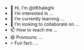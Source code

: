 - 👋 Hi, I’m @itKhaleghi
- 👀 I’m interested in ...
- 🌱 I’m currently learning ...
- 💞️ I’m looking to collaborate on ...
- 📫 How to reach me ...
- 😄 Pronouns: ...
- ⚡ Fun fact: ...

<!---
itKhaleghi/itKhaleghi is a ✨ special ✨ repository because its `README.md` (this file) appears on your GitHub profile.
You can click the Preview link to take a look at your changes.
--->
